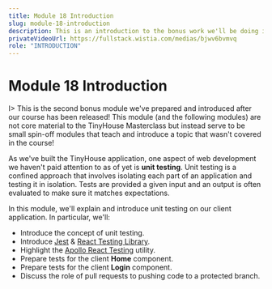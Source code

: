 ```yaml
---
title: Module 18 Introduction
slug: module-18-introduction
description: This is an introduction to the bonus work we'll be doing in Module 18.0.
privateVideoUrl: https://fullstack.wistia.com/medias/bjwv6bvmvq
role: "INTRODUCTION"
---
```


# Module 18 Introduction

I> This is the second bonus module we've prepared and introduced after our course has been released! This module (and the following modules) are not core material to the TinyHouse Masterclass but instead serve to be small spin-off modules that teach and introduce a topic that wasn't covered in the course!

As we've built the TinyHouse application, one aspect of web development we haven't paid attention to as of yet is **unit testing**. Unit testing is a confined approach that involves isolating each part of an application and testing it in isolation. Tests are provided a given input and an output is often evaluated to make sure it matches expectations.

In this module, we'll explain and introduce unit testing on our client application. In particular, we'll:

- Introduce the concept of unit testing.
- Introduce [Jest](https://jestjs.io/) & [React Testing Library](https://testing-library.com/docs/react-testing-library/intro).
- Highlight the [Apollo React Testing](https://www.apollographql.com/docs/react/api/react-testing/) utility.
- Prepare tests for the client **Home** component.
- Prepare tests for the client **Login** component.
- Discuss the role of pull requests to pushing code to a protected branch.
